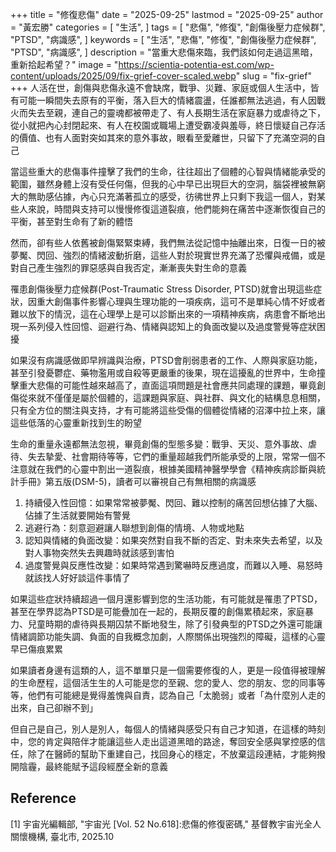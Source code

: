 +++
title = "修復悲傷"
date = "2025-09-25"
lastmod = "2025-09-25"
author = "黃宏勝"
categories = [
  "生活",
]
tags = [
  "悲傷",
  "修復",
  "創傷後壓力症候群",
  "PTSD",
  "病識感",
]
keywords = [
  "生活",
  "悲傷",
  "修復",
  "創傷後壓力症候群",
  "PTSD",
  "病識感",
]
description = "當重大悲傷來臨，我們該如何走過這黑暗，重新拾起希望？"
image = "https://scientia-potentia-est.com/wp-content/uploads/2025/09/fix-grief-cover-scaled.webp"
slug = "fix-grief"
+++
人活在世，創傷與悲傷永遠不會缺席，戰爭、災難、家庭或個人生活中，皆有可能一瞬間失去原有的平衡，落入巨大的情緒震盪，任誰都無法逃過，有人因戰火而失去至親，連自己的靈魂都被帶走了、有人長期生活在家庭暴力或虐待之下，從小就把內心封閉起來、有人在校園或職場上遭受霸凌與羞辱，終日懷疑自己存活的價值、也有人面對突如其來的意外事故，眼看至愛離世，只留下了充滿空洞的自己

當這些重大的悲傷事件撞擊了我們的生命，往往超出了個體的心智與情緒能承受的範圍，雖然身體上沒有受任何傷，但我的心中早已出現巨大的空洞，腦袋裡被無窮大的無助感佔據，內心只充滿著孤立的感受，彷彿世界上只剩下我這一個人，對某些人來說，時間與支持可以慢慢修復這道裂痕，他們能夠在痛苦中逐漸恢復自己的平衡，甚至對生命有了新的體悟

然而，卻有些人依舊被創傷緊緊束縛，我們無法從記憶中抽離出來，日復一日的被夢魘、閃回、強烈的情緒波動折磨，這些人對於現實世界充滿了恐懼與戒備，或是對自己產生強烈的罪惡感與自我否定，漸漸喪失對生命的意義

罹患創傷後壓力症候群(Post-Traumatic Stress Disorder, PTSD)就會出現這些症狀，因重大創傷事件影響心理與生理功能的一項疾病，這可不是單純心情不好或者難以放下的情況，這在心理學上是可以診斷出來的一項精神疾病，病患會不斷地出現一系列侵入性回憶、迴避行為、情緒與認知上的負面改變以及過度警覺等症狀困擾

如果沒有病識感做即早辨識與治療，PTSD會削弱患者的工作、人際與家庭功能，甚至引發憂鬱症、藥物濫用或自殺等更嚴重的後果，現在這擾亂的世界中，生命撞擊重大悲傷的可能性越來越高了，直面這項問題是社會應共同處理的課題，畢竟創傷從來就不僅僅是屬於個體的，這課題與家庭、與社群、與文化的結構息息相關，只有全方位的關注與支持，才有可能將這些受傷的個體從情緒的沼澤中拉上來，讓這些低落的心靈重新找到生的盼望

生命的重量永遠都無法忽視，畢竟創傷的型態多變：戰爭、天災、意外事故、虐待、失去摯愛、社會期待等等，它們的重量超越我們所能承受的上限，常常一個不注意就在我們的心靈中割出一道裂痕，根據美國精神醫學學會《精神疾病診斷與統計手冊》第五版(DSM-5)，讀者可以審視自己有無相關的病識感

1. 持續侵入性回憶：如果常常被夢魘、閃回、難以控制的痛苦回想佔據了大腦、佔據了生活就要開始有警覺
2. 逃避行為：刻意迴避讓人聯想到創傷的情境、人物或地點
3. 認知與情緒的負面改變：如果突然對自我不斷的否定、對未來失去希望，以及對人事物突然失去興趣時就該感到害怕
4. 過度警覺與反應性改變：如果時常遇到驚嚇時反應過度，而難以入睡、易怒時就該找人好好談這件事情了

如果這些症狀持續超過一個月還影響到您的生活功能，有可能就是罹患了PTSD，甚至在學界認為PTSD是可能疊加在一起的，長期反覆的創傷累積起來，家庭暴力、兒童時期的虐待與長期囚禁不斷地發生，除了引發典型的PTSD之外還可能讓情緒調節功能失調、負面的自我概念加劇，人際關係出現強烈的障礙，這樣的心靈早已傷痕累累

如果讀者身邊有這類的人，這不單單只是一個需要修復的人，更是一段值得被理解的生命歷程，這個活生生的人可能是您的至親、您的愛人、您的朋友、您的同事等等，他們有可能總是覺得羞愧與自責，認為自己「太脆弱」或者「為什麼別人走的出來，自己卻辦不到」

但自己是自己，別人是別人，每個人的情緒與感受只有自己才知道，在這樣的時刻中，您的肯定與陪伴才能讓這些人走出這道黑暗的路途，奪回安全感與掌控感的信任，除了在醫師的幫助下重建自己，找回身心的穩定，不放棄這段連結，才能夠撥開陰霾，最終能賦予這段經歷全新的意義

## Reference
[1] 宇宙光編輯部, "宇宙光 [Vol. 52 No.618]:悲傷的修復密碼," 基督教宇宙光全人關懷機構, 臺北市, 2025.10
